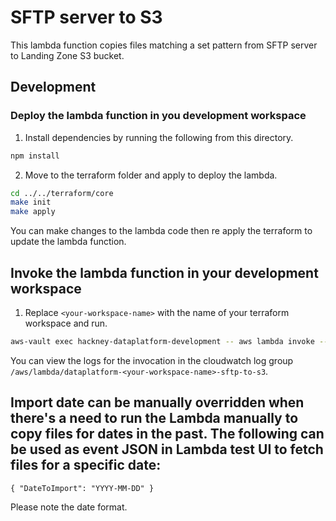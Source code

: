 # SFTP server to S3

This lambda function copies files matching a set pattern from SFTP server to Landing Zone S3 bucket.

## Development
### Deploy the lambda function in you development workspace

1. Install dependencies by running the following from this directory.
```sh
npm install
```

2. Move to the terraform folder and apply to deploy the lambda.
```sh
cd ../../terraform/core
make init
make apply
```

You can make changes to the lambda code then re apply the terraform to update the lambda function.

## Invoke the lambda function in your development workspace

1. Replace `<your-workspace-name>` with the name of your terraform workspace and run.
```sh
aws-vault exec hackney-dataplatform-development -- aws lambda invoke --function-name dataplatform-<your-workspace-name>-sftp-to-s3 out
```

You can view the logs for the invocation in the cloudwatch log group `/aws/lambda/dataplatform-<your-workspace-name>-sftp-to-s3`.

## Import date can be manually overridden when there's a need to run the Lambda manually to copy files for dates in the past. The following can be used as event JSON in Lambda test UI to fetch files for a specific date:
`{
    "DateToImport": "YYYY-MM-DD"
}`

Please note the date format.